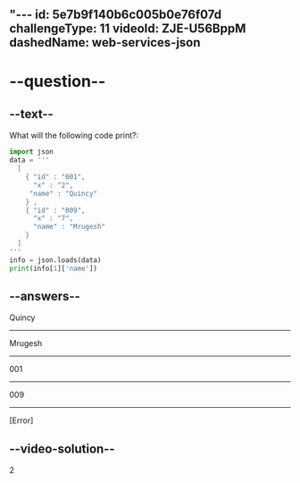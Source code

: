 "---
id: 5e7b9f140b6c005b0e76f07d
challengeType: 11
videoId: ZJE-U56BppM
dashedName: web-services-json
---

# --question--

## --text--

What will the following code print?:

```python
import json
data = '''
  [
    { "id" : "001",
      "x" : "2",
     "name" : "Quincy"
    } ,
    { "id" : "009",
      "x" : "7",
      "name" : "Mrugesh"
    }
  ]
'''
info = json.loads(data)
print(info[1]['name'])
```

## --answers--

Quincy

---

Mrugesh

---

001

---

009

---

[Error]

## --video-solution--

2

